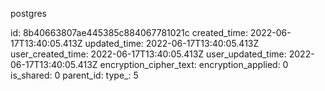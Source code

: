 postgres

id: 8b40663807ae445385c884067781021c
created_time: 2022-06-17T13:40:05.413Z
updated_time: 2022-06-17T13:40:05.413Z
user_created_time: 2022-06-17T13:40:05.413Z
user_updated_time: 2022-06-17T13:40:05.413Z
encryption_cipher_text: 
encryption_applied: 0
is_shared: 0
parent_id: 
type_: 5